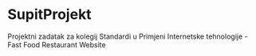 # SupitProjekt
Projektni zadatak za kolegij Standardi u Primjeni Internetske tehnologije - Fast Food Restaurant Website
